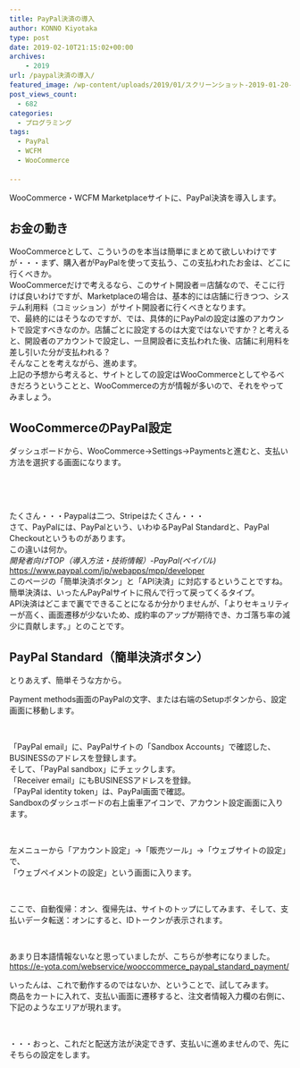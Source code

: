 ```yaml
---
title: PayPal決済の導入
author: KONNO Kiyotaka
type: post
date: 2019-02-10T21:15:02+00:00
archives:
    - 2019
url: /paypal決済の導入/
featured_image: /wp-content/uploads/2019/01/スクリーンショット-2019-01-20-22.17.58.jpg
post_views_count:
  - 682
categories:
  - プログラミング
tags:
  - PayPal
  - WCFM
  - WooCommerce

---
```

WooCommerce・WCFM Marketplaceサイトに、PayPal決済を導入します。

## お金の動き

WooCommerceとして、こういうのを本当は簡単にまとめて欲しいわけですが・・・まず、購入者がPayPalを使って支払う、この支払われたお金は、どこに行くべきか。  
WooCommerceだけで考えるなら、このサイト開設者＝店舗なので、そこに行けば良いわけですが、Marketplaceの場合は、基本的には店舗に行きつつ、システム利用料（コミッション）がサイト開設者に行くべきとなります。  
で、最終的にはそうなのですが、では、具体的にPayPalの設定は誰のアカウントで設定すべきなのか。店舗ごとに設定するのは大変ではないですか？と考えると、開設者のアカウントで設定し、一旦開設者に支払われた後、店舗に利用料を差し引いた分が支払われる？  
そんなことを考えながら、進めます。  
上記の予想から考えると、サイトとしての設定はWooCommerceとしてやるべきだろうということと、WooCommerceの方が情報が多いので、それをやってみましょう。

## WooCommerceのPayPal設定

ダッシュボードから、WooCommerce→Settings→Paymentsと進むと、支払い方法を選択する画面になります。<figure class="wp-block-image">

<img src="/uploads/2019/02/スクリーンショット-2019-02-09-23.18.07.jpg?ssl=1" alt="" class="wp-image-2813" srcset="/uploads/2019/02/スクリーンショット-2019-02-09-23.18.07.jpg?w=800&ssl=1 800w, /uploads/2019/02/スクリーンショット-2019-02-09-23.18.07.jpg?resize=300%2C196&ssl=1 300w, /uploads/2019/02/スクリーンショット-2019-02-09-23.18.07.jpg?resize=768%2C502&ssl=1 768w" sizes="(max-width: 800px) 100vw, 800px" data-recalc-dims="1" /> </figure> <figure class="wp-block-image"><img src="/uploads/2019/02/スクリーンショット-2019-02-09-23.18.49.jpg?ssl=1" alt="" class="wp-image-2814" srcset="/uploads/2019/02/スクリーンショット-2019-02-09-23.18.49.jpg?w=640&ssl=1 640w, /uploads/2019/02/スクリーンショット-2019-02-09-23.18.49.jpg?resize=300%2C294&ssl=1 300w, /uploads/2019/02/スクリーンショット-2019-02-09-23.18.49.jpg?resize=64%2C64&ssl=1 64w" sizes="(max-width: 640px) 100vw, 640px" data-recalc-dims="1" /></figure> 

たくさん・・・Paypalは二つ、Stripeはたくさん・・・  
さて、PayPalには、PayPalという、いわゆるPayPal Standardと、PayPal Checkoutというものがあります。  
この違いは何か。  
_開発者向けTOP（導入方法・技術情報）-PayPal(ペイパル)_  
<a rel="noreferrer noopener" target="_blank" href="https://www.paypal.com/jp/webapps/mpp/developer">https://www.paypal.com/jp/webapps/mpp/developer</a>  
このページの「簡単決済ボタン」と「API決済」に対応するということですね。  
簡単決済は、いったんPayPalサイトに飛んで行って戻ってくるタイプ。  
API決済はどこまで裏でできることになるか分かりませんが、「よりセキュリティーが高く、画面遷移が少ないため、成約率のアップが期待でき、カゴ落ち率の減少に貢献します。」とのことです。

## PayPal Standard（簡単決済ボタン）

とりあえず、簡単そうな方から。

Payment methods画面のPayPalの文字、または右端のSetupボタンから、設定画面に移動します。<figure class="wp-block-image">

<img src="/uploads/2019/02/スクリーンショット-2019-02-10-7.59.43.jpg?ssl=1" alt="" class="wp-image-2815" srcset="/uploads/2019/02/スクリーンショット-2019-02-10-7.59.43.jpg?w=800&ssl=1 800w, /uploads/2019/02/スクリーンショット-2019-02-10-7.59.43.jpg?resize=300%2C209&ssl=1 300w, /uploads/2019/02/スクリーンショット-2019-02-10-7.59.43.jpg?resize=768%2C534&ssl=1 768w" sizes="(max-width: 800px) 100vw, 800px" data-recalc-dims="1" /> </figure> 

「PayPal email」に、PayPalサイトの「Sandbox Accounts」で確認した、BUSINESSのアドレスを登録します。  
そして、「PayPal sandbox」にチェックします。  
「Receiver email」にもBUSINESSアドレスを登録。  
「PayPal identity token」は、PayPal画面で確認。  
Sandboxのダッシュボードの右上歯車アイコンで、アカウント設定画面に入ります。<figure class="wp-block-image">

<img src="/uploads/2019/02/スクリーンショット-2019-02-10-8.09.30.jpg?ssl=1" alt="" class="wp-image-2816" srcset="/uploads/2019/02/スクリーンショット-2019-02-10-8.09.30.jpg?w=800&ssl=1 800w, /uploads/2019/02/スクリーンショット-2019-02-10-8.09.30.jpg?resize=300%2C52&ssl=1 300w, /uploads/2019/02/スクリーンショット-2019-02-10-8.09.30.jpg?resize=768%2C132&ssl=1 768w" sizes="(max-width: 800px) 100vw, 800px" data-recalc-dims="1" /> </figure> 

左メニューから「アカウント設定」→「販売ツール」→「ウェブサイトの設定」で、  
「ウェブペイメントの設定」という画面に入ります。<figure class="wp-block-image">

<img src="/uploads/2019/02/スクリーンショット-2019-02-10-8.15.37.jpg?ssl=1" alt="" class="wp-image-2817" srcset="/uploads/2019/02/スクリーンショット-2019-02-10-8.15.37.jpg?w=800&ssl=1 800w, /uploads/2019/02/スクリーンショット-2019-02-10-8.15.37.jpg?resize=300%2C137&ssl=1 300w, /uploads/2019/02/スクリーンショット-2019-02-10-8.15.37.jpg?resize=768%2C350&ssl=1 768w" sizes="(max-width: 800px) 100vw, 800px" data-recalc-dims="1" /> </figure> 

ここで、自動復帰：オン、復帰先は、サイトのトップにしてみます、そして、支払いデータ転送：オンにすると、IDトークンが表示されます。<figure class="wp-block-image">

<img src="/uploads/2019/02/スクリーンショット-2019-02-10-8.21.06.jpg?ssl=1" alt="" class="wp-image-2818" srcset="/uploads/2019/02/スクリーンショット-2019-02-10-8.21.06.jpg?w=640&ssl=1 640w, /uploads/2019/02/スクリーンショット-2019-02-10-8.21.06.jpg?resize=300%2C248&ssl=1 300w" sizes="(max-width: 640px) 100vw, 640px" data-recalc-dims="1" /> </figure> 

あまり日本語情報ないなと思っていましたが、こちらが参考になりました。  
<a rel="noreferrer noopener" target="_blank" href="https://e-yota.com/webservice/wooccommerce_paypal_standard_payment/">https://e-yota.com/webservice/wooccommerce_paypal_standard_payment/</a>

いったんは、これで動作するのではないか、ということで、試してみます。  
商品をカートに入れて、支払い画面に遷移すると、注文者情報入力欄の右側に、下記のようなエリアが現れます。<figure class="wp-block-image">

<img src="/uploads/2019/02/スクリーンショット-2019-02-10-8.25.34.jpg?ssl=1" alt="" class="wp-image-2819" srcset="/uploads/2019/02/スクリーンショット-2019-02-10-8.25.34.jpg?w=480&ssl=1 480w, /uploads/2019/02/スクリーンショット-2019-02-10-8.25.34.jpg?resize=150%2C150&ssl=1 150w, /uploads/2019/02/スクリーンショット-2019-02-10-8.25.34.jpg?resize=300%2C300&ssl=1 300w, /uploads/2019/02/スクリーンショット-2019-02-10-8.25.34.jpg?resize=64%2C64&ssl=1 64w" sizes="(max-width: 480px) 100vw, 480px" data-recalc-dims="1" /> </figure> 

・・・おっと、これだと配送方法が決定できず、支払いに進めませんので、先にそちらの設定をします。